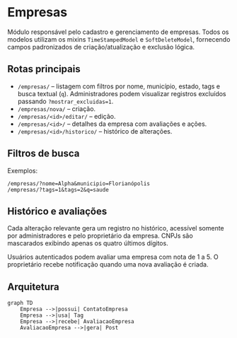 # Empresas

Módulo responsável pelo cadastro e gerenciamento de empresas. Todos os
modelos utilizam os mixins `TimeStampedModel` e `SoftDeleteModel`,
fornecendo campos padronizados de criação/atualização e exclusão lógica.

## Rotas principais

- `/empresas/` – listagem com filtros por nome, município, estado, tags e busca textual (`q`). Administradores podem visualizar registros excluídos passando `?mostrar_excluidas=1`.
- `/empresas/nova/` – criação.
- `/empresas/<id>/editar/` – edição.
- `/empresas/<id>/` – detalhes da empresa com avaliações e ações.
- `/empresas/<id>/historico/` – histórico de alterações.

## Filtros de busca

Exemplos:

```
/empresas/?nome=Alpha&municipio=Florianópolis
/empresas/?tags=1&tags=2&q=saude
```

## Histórico e avaliações

Cada alteração relevante gera um registro no histórico, acessível somente por administradores e pelo proprietário da empresa. CNPJs são mascarados exibindo apenas os quatro últimos dígitos.

Usuários autenticados podem avaliar uma empresa com nota de 1 a 5. O proprietário recebe notificação quando uma nova avaliação é criada.

## Arquitetura

```mermaid
graph TD
    Empresa -->|possui| ContatoEmpresa
    Empresa -->|usa| Tag
    Empresa -->|recebe| AvaliacaoEmpresa
    AvaliacaoEmpresa -->|gera| Post
```
